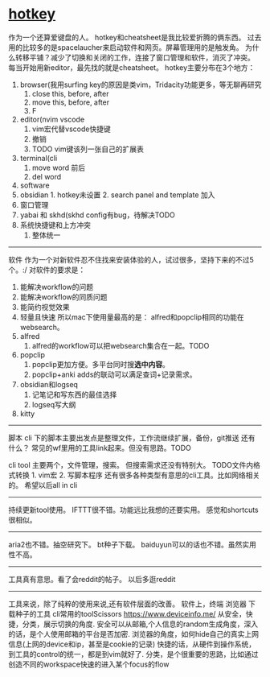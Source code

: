 # [hotkey](https://github.com/zerone0x/tmpbackup/issues/23)

作为一个还算爱键盘的人。
hotkey和cheatsheet是我比较爱折腾的俩东西。
过去用的比较多的是spacelaucher来启动软件和网页。屏幕管理用的是触发角。
为什么转移平铺？减少了切换和关闭的工作，连接了窗口管理和软件，消灭了冲突。
每当开始用新editor，最先找的就是cheatsheet。
hotkey主要分布在3个地方：
1. browser(我用surfing key的原因是类vim，Tridacity功能更多，等无聊再研究
   1. close this, before, after
   2. move this, before, after
   3. F
2. editor(nvim vscode
   1. vim宏代替vscode快捷键
   2. 撤销 
   3. TODO vim键该列一张自己的扩展表
3. terminal(cli 
   1. move word 前后
   2. del word 
4. software
  1. obsidian
    1. hotkey未设置
    2. search panel and template 加入
5. 窗口管理
  1. yabai 和 skhd(skhd config有bug，待解决TODO
6. 系统快捷键和上方冲突
   1. 整体统一

  
  

---

软件 
作为一个对新软件忍不住找来安装体验的人，试过很多，坚持下来的不过5个。:/
对软件的要求是：
1. 能解决workflow的问题
2. 能解决workflow的同质问题
3. 能简约视觉效果
4. 轻量且快速
所以mac下使用量最高的是：
alfred和popclip相同的功能在websearch。
1. alfred
   1. alfred的workflow可以把websearch集合在一起。TODO
2. popclip
   1. popclip更加方便。多平台同时搜**选中内容**。
   2. popclip+anki adds的联动可以满足查词+记录需求。
3. obsidian和logseq
   1. 记笔记和写东西的最佳选择
   2. logseq写大纲
4. kitty

---

脚本
cli 下的脚本主要出发点是整理文件，工作流继续扩展，备份，git推送
还有什么？
常见的wf里用的工具link起来。但没有思路。TODO

cli tool 
主要两个，文件管理，搜索。
但搜索需求还没有特别大。
TODO文件内格式转换 1. vim宏 2. 写脚本程序
还有很多各种类型有意思的cli工具。比如网络相关的。
希望以后all in cli



---

持续更新tool使用。
IFTTT很不错。功能远比我想的还要实用。
感觉和shortcuts很相似。


---

aria2也不错。抽空研究下。
bt种子下载。
baiduyun可以的话也不错。虽然实用性不高。

---

工具真有意思。看了会reddit的帖子。
以后多逛reddit

---

工具来说，除了纯粹的使用来说,还有软件层面的改善。
软件上，终端 浏览器 下载种子的工具 cli常用的toolScissors https://www.deviceinfo.me/
从安全，快捷，分类，展示切换的角度.
安全可以从邮箱,个人信息的random生成角度，深入的话，是个人使用邮箱的平台是否加密.
浏览器的角度，如何hide自己的真实上网信息(上网的device和ip，甚至是cookie的记录)
快捷的话，从硬件到操作系统，到工具的control的统一，都是到vim就好了.
分类，是个很重要的思路，比如通过创造不同的workspace快速的进入某个focus的flow

